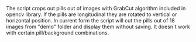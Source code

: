 The script crops out pills out of images with GrabCut algorithm included in opencv library. If the pills are longitudinal they are rotated to vertical or horizontal position. In current form the script will cut the pills out of 18 images from "demo" folder and display them without saving. It doesn`t work with certain pill/background combinations.
